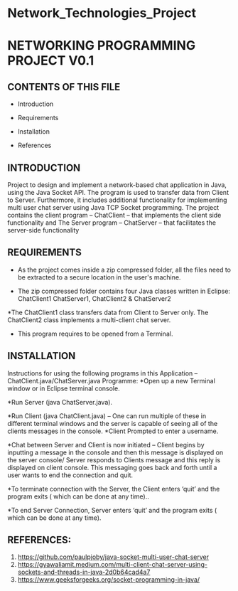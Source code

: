 # Network_Technologies_Project
# NETWORKING  PROGRAMMING PROJECT V0.1



## CONTENTS OF THIS FILE



* Introduction

* Requirements

* Installation

* References











## INTRODUCTION
Project to design and implement a network-based chat application in Java, using the Java Socket API. The program is used to transfer data from Client to Server. Furthermore, it includes additional functionality for implementing multi user chat server using Java TCP Socket programming. 
The project contains the client program – ChatClient – that implements the client side functionality and The Server program – ChatServer – that facilitates the server-side functionality



## REQUIREMENTS



* As the project comes inside a zip compressed folder, all the files need to be extracted to a secure location in the user's machine.

* The zip compressed folder contains four Java classes written in Eclipse: ChatClient1 ChatServer1, ChatClient2 & ChatServer2

*The ChatClient1 class transfers data from Client to Server only. The ChatClient2 class implements a multi-client chat server. 



* This program requires to be opened from a Terminal.







## INSTALLATION

Instructions for using the following programs in this Application – 
ChatClient.java/ChatServer.java Programme:
*Open up a new Terminal window or in Eclipse terminal console.

*Run Server (java ChatServer.java).

*Run Client (java ChatClient.java) – One can run multiple of these in different terminal windows and the server is capable of seeing all of the clients messages in the console.
*Client Prompted to enter a username.

*Chat between Server and Client is now initiated – Client begins by inputting a message in the console and then this message is displayed on the server console/ Server responds to Clients message and this reply is displayed on client console. This messaging goes back and forth until a user wants to end the connection and quit.

*To terminate connection with the Server, the Client enters ‘quit’ and the program exits ( which can be done at any time)..

*To end Server Connection, Server enters ‘quit’ and the program exits ( which can be done at any time).

## REFERENCES:
1)	https://github.com/paulpjoby/java-socket-multi-user-chat-server
2)	https://gyawaliamit.medium.com/multi-client-chat-server-using-sockets-and-threads-in-java-2d0b64cad4a7
3)	https://www.geeksforgeeks.org/socket-programming-in-java/
